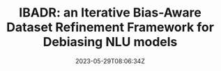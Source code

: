 ---
title: "IBADR: an Iterative Bias-Aware Dataset Refinement Framework for Debiasing NLU models"
authors:
- Xiaoyue Wang
- Xin Liu
- Wang Lijie
- Yaoxiang Wang
- Jinsong Su
- Hua Wu
author_notes:
- "共同一作"
- "共同一作"
- 
- 
- "通讯作者"
- 
date: "2023-05-29T08:06:34Z"
publishDate: "2025-05-29T08:06:34Z"
publication_types: [direction8]
publication: "**In Proc. of EMNLP 2023.** (CCF-B类)"
---